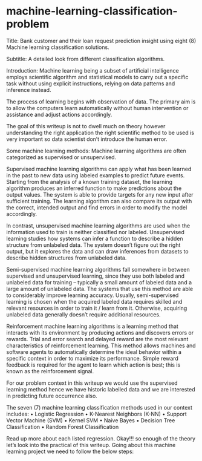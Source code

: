 # machine-learning-classification-problem

Title: Bank customer and their loan request prediction insight using eight (8) Machine learning classification solutions.


Subtitle: A detailed look from different classification algorithms.


Introduction: 
Machine learning being a subset of artificial intelligence employs scientific algorithm and statistical models to carry out a specific task without using explicit instructions, relying on data patterns and inference instead.

The process of learning begins with observation of data. The primary aim is to allow the computers learn automatically without human intervention or assistance and adjust actions accordingly.

The goal of this writeup is not to dwell much on theory however understanding the right application the right scientific method to be used is very important so data scientist don’t introduce the human error.

 

Some machine learning methods:
Machine learning algorithms are often categorized as supervised or unsupervised.

Supervised machine learning algorithms can apply what has been learned in the past to new data using labeled examples to predict future events. Starting from the analysis of a known training dataset, the learning algorithm produces an inferred function to make predictions about the output values. The system is able to provide targets for any new input after sufficient training. The learning algorithm can also compare its output with the correct, intended output and find errors in order to modify the model accordingly.

In contrast, unsupervised machine learning algorithms are used when the information used to train is neither classified nor labeled. Unsupervised learning studies how systems can infer a function to describe a hidden structure from unlabeled data. The system doesn’t figure out the right output, but it explores the data and can draw inferences from datasets to describe hidden structures from unlabeled data.

Semi-supervised machine learning algorithms fall somewhere in between supervised and unsupervised learning, since they use both labeled and unlabeled data for training – typically a small amount of labeled data and a large amount of unlabeled data. The systems that use this method are able to considerably improve learning accuracy. Usually, semi-supervised learning is chosen when the acquired labeled data requires skilled and relevant resources in order to train it / learn from it. Otherwise, acquiring unlabeled data generally doesn’t require additional resources.

Reinforcement machine learning algorithms is a learning method that interacts with its environment by producing actions and discovers errors or rewards. Trial and error search and delayed reward are the most relevant characteristics of reinforcement learning. This method allows machines and software agents to automatically determine the ideal behavior within a specific context in order to maximize its performance. Simple reward feedback is required for the agent to learn which action is best; this is known as the reinforcement signal.


For our problem context in this writeup we would use the supervised learning method hence we have historic labelled data and we are interested in predicting future occurrence also.


The seven (7) machine learning classification methods used in our context includes:
•	Logistic Regression
•	K-Nearest Neighbors (K-NN)
•	Support Vector Machine (SVM)
•	Kernel SVM
•	Naive Bayes
•	Decision Tree Classification
•	Random Forest Classification

Read up more about each listed regression. Okay!!! so enough of the theory let’s look into the practical of this writeup.
Going about this machine learning project we need to follow the below steps:

 


 

 

 

 


